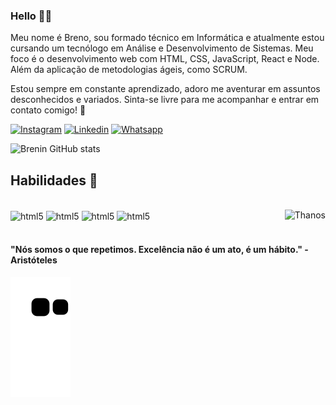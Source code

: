 ### Hello 👋🏻

Meu nome é Breno, sou formado técnico em Informática e atualmente estou cursando um tecnólogo em Análise e Desenvolvimento de Sistemas. Meu foco é o desenvolvimento web com HTML, CSS, JavaScript, React e Node. Além da aplicação de metodologias ágeis, como SCRUM.

Estou sempre em constante aprendizado, adoro me aventurar em assuntos desconhecidos e variados. Sinta-se livre para me acompanhar e entrar em contato comigo! 🚀

[![Instagram](https://img.shields.io/badge/Instagram-E4405F?style=for-the-badge&logo=instagram&logoColor=white)](https://www.instagram.com/breninsurf/?theme=dark)
[![Linkedin](https://img.shields.io/badge/LinkedIn-0077B5?style=for-the-badge&logo=linkedin&logoColor=white)](https://www.linkedin.com/in/brenindev/)
[![Whatsapp](https://img.shields.io/badge/WhatsApp-25D366?style=for-the-badge&logo=whatsapp&logoColor=white)](https://web.whatsapp.com/send?phone=5511953945654)

![Brenin GitHub stats](https://github-readme-stats.vercel.app/api?username=Brenindev&show_icons=true&theme=radical)


## Habilidades 🔨

<div style="display: inline_block"><br/>
  <img align="center" alt="html5" src="https://img.shields.io/badge/HTML5-E34F26?style=for-the-badge&logo=html5&logoColor=white"/>
  <img align="center" alt="html5" src="https://img.shields.io/badge/CSS3-1572B6?style=for-the-badge&logo=css3&logoColor=white"/>
  <img align="center" alt="html5" src="https://img.shields.io/badge/JavaScript-F7DF1E?style=for-the-badge&logo=javascript&logoColor=black"/>
  <img align="center" alt="html5" src="https://img.shields.io/badge/Bootstrap-563D7C?style=for-the-badge&logo=bootstrap&logoColor=white"/>
   <img align="right" alt="Thanos" src="https://media.discordapp.net/attachments/537401421121978372/990292056163364904/FlamboyantPessimisticHerald_Adob.gif"/>
  </div><br>
  
   #### "Nós somos o que repetimos. Excelência não é um ato, é um hábito." - Aristóteles
   
   ![snake gif](https://github.com/Brenindev/Brenindev/blob/output/github-contribution-grid-snake.svg)

